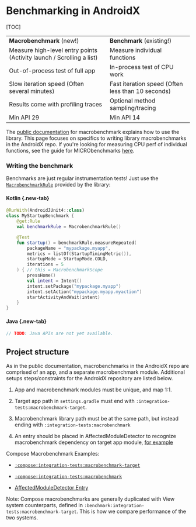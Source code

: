 # Benchmarking in AndroidX

[TOC]

<!-- Copied from macrobenchmark docs -->

<table>
    <tr>
      <td><strong>Macrobenchmark</strong> (new!)</td>
      <td><strong>Benchmark</strong> (existing!)</td>
    </tr>
    <tr>
        <td>Measure high-level entry points (Activity launch / Scrolling a list)</td>
        <td>Measure individual functions</td>
    </tr>
    <tr>
        <td>Out-of-process test of full app</td>
        <td>In-process test of CPU work</td>
    </tr>
    <tr>
        <td>Slow iteration speed (Often several minutes)</td>
        <td>Fast iteration speed (Often less than 10 seconds)</td>
    </tr>
    <tr>
        <td>Results come with profiling traces</td>
        <td>Optional method sampling/tracing</td>
    </tr>
    <tr>
        <td>Min API 29</td>
        <td>Min API 14</td>
    </tr>
</table>

The
[public documentation](https://developer.android.com/studio/profile/macrobenchmark)
for macrobenchmark explains how to use the library. This page focuses on
specifics to writing library macrobenchmarks in the AndroidX repo. If you're
looking for measuring CPU perf of individual functions, see the guide for
MICRObenchmarks [here](benchmarking).

### Writing the benchmark

Benchmarks are just regular instrumentation tests! Just use the
[`MacrobenchmarkRule`](https://cs.android.com/androidx/platform/frameworks/support/+/androidx-main:benchmark/macro-junit4/src/main/java/androidx/benchmark/macro/junit4/MacrobenchmarkRule.kt)
provided by the library:

<section class="tabs">

#### Kotlin {.new-tab}

```kotlin
@RunWith(AndroidJUnit4::class)
class MyStartupBenchmark {
    @get:Rule
    val benchmarkRule = MacrobenchmarkRule()

    @Test
    fun startup() = benchmarkRule.measureRepeated(
        packageName = "mypackage.myapp",
        metrics = listOf(StartupTimingMetric()),
        startupMode = StartupMode.COLD,
        iterations = 5
    ) { // this = MacrobenchmarkScope
        pressHome()
        val intent = Intent()
        intent.setPackage("mypackage.myapp")
        intent.setAction("mypackage.myapp.myaction")
        startActivityAndWait(intent)
    }
}
```

#### Java {.new-tab}

```java
// TODO: Java APIs are not yet available.
```

</section>

## Project structure

As in the public documentation, macrobenchmarks in the AndroidX repo are
comprised of an app, and a separate macrobenchmark module. Additional setups
steps/constraints for the AndroidX repository are listed below.

1.  App and macrobenchmark modules must be unique, and map 1:1.

1.  Target app path in `settings.gradle` must end with
    `:integration-tests:macrobenchmark-target`.

1.  Macrobenchmark library path must be at the same path, but instead ending
    with `:integration-tests:macrobenchmark`

1.  An entry should be placed in AffectedModuleDetector to recognize
    macrobenchmark dependency on target app module,
    [for example](https://cs.android.com/androidx/platform/frameworks/support/+/androidx-main:buildSrc/src/main/kotlin/androidx/build/dependencyTracker/AffectedModuleDetector.kt;l=518;drc=cfb504756386b6225a2176d1d6efe2f55d4fa564)

Compose Macrobenchmark Examples:

*   [`:compose:integration-tests:macrobenchmark-target`](https://cs.android.com/androidx/platform/frameworks/support/+/androidx-main:compose/integration-tests/macrobenchmark-target/)

*   [`:compose:integration-tests:macrobenchmark`](https://cs.android.com/androidx/platform/frameworks/support/+/androidx-main:compose/integration-tests/macrobenchmark/)

*   [AffectedModuleDetector Entry](https://cs.android.com/androidx/platform/frameworks/support/+/androidx-main:buildSrc/src/main/kotlin/androidx/build/dependencyTracker/AffectedModuleDetector.kt;l=526;drc=cfb504756386b6225a2176d1d6efe2f55d4fa564)

Note: Compose macrobenchmarks are generally duplicated with View system
counterparts, defined in `:benchmark:integration-tests:macrobenchmark-target`.
This is how we compare performance of the two systems.
